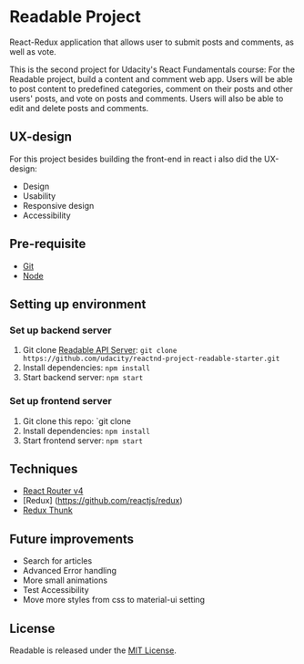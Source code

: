 # Readable Project
React-Redux application that allows user to submit  posts and comments, as well as vote.

This is the second project for Udacity's React Fundamentals course:
For the Readable project, build a content and comment web app. Users will be able to post content to predefined categories, comment on their posts and other users' posts, and vote on posts and comments. Users will also be able to edit and delete posts and comments.

## UX-design
For this project besides building the front-end in react i also did the UX-design:
* Design
* Usability
* Responsive design
* Accessibility

## Pre-requisite
- [Git](https://git-scm.com)
- [Node](https://nodejs.org)

## Setting up environment
### Set up backend server
1. Git clone [Readable API Server](https://github.com/udacity/reactnd-project-readable-starter): `git clone https://github.com/udacity/reactnd-project-readable-starter.git`
1. Install dependencies: `npm install`
1. Start backend server: `npm start`

### Set up frontend server
1. Git clone this repo: `git clone 
1. Install dependencies: `npm install`
1. Start frontend server: `npm start`

## Techniques
* [React Router v4](https://github.com/ReactTraining/react-router)
* [Redux] (https://github.com/reactjs/redux)
* [Redux Thunk](https://github.com/gaearon/redux-thunk)

## Future improvements
* Search for articles
* Advanced Error handling
* More small animations
* Test Accessibility
* Move more styles from css to material-ui setting

## License
Readable is released under the [MIT License](https://opensource.org/licenses/MIT).
